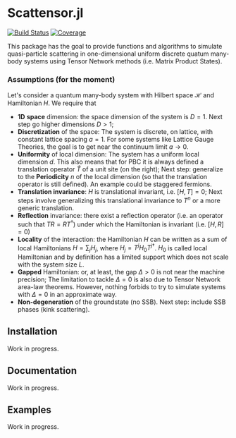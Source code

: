 # Scattensor.jl

[![Build Status](https://github.com/mormatti/Scattensor.jl/actions/workflows/CI.yml/badge.svg?branch=main)](https://github.com/mormatti/Scattensor.jl/actions/workflows/CI.yml?query=branch%3Amain)
[![Coverage](https://codecov.io/gh/mormatti/Scattensor.jl/branch/main/graph/badge.svg)](https://codecov.io/gh/mormatti/Scattensor.jl)

This package has the goal to provide functions and algorithms to simulate quasi-particle scattering in one-dimensional uniform discrete quatum many-body systems using Tensor Network methods (i.e. Matrix Product States).

### Assumptions (for the moment)

Let's consider a quantum many-body system with Hilbert space $\mathcal H$ and Hamiltonian $H$. We require that

- **1D** **space** dimension: the space dimension of the system is $D=1$. Next step go higher dimensions $D>1$;
- **Discretization** of the space: The system is discrete, on lattice, with constant lattice spacing $a=1$. For some systems like Lattice Gauge Theories, the goal is to get near the continuum limit $a \to 0$.
- **Uniformity** of local dimension: The system has a uniform local dimension $d$. This also means that for PBC it is always defined a translation operator $\hat T$ of a unit site (on the right); Next step: generalize to the **Periodicity** $n$ of the local dimension (so that the translation operator is still defined). An example could be staggered fermions.
- **Translation invariance**: $H$ is translational invariant, i.e. $[H, T]=0$; Next steps involve generalizing this translational invariance to $T^n$ or a more generic translation.
- **Reflection** invariance: there exist a reflection operator (i.e. an operator such that $TR=RT^\dag$) under which the Hamiltonian is invariant (i.e. $[H,R] = 0$)
- **Locality** of the interaction: the Hamiltonian $H$ can be written as a sum of local Hamiltonians $H = \sum_{j}H_j$, where $H_j = T^j H_0 T^{j\dag}$. $H_0$ is called local Hamiltonian and by definition has a limited support which does not scale with the system size $L$.
- **Gapped** Hamiltonian: or, at least, the gap $\Delta > 0$  is not near the machine precision; The limitation to tackle $\Delta = 0$ is also due to Tensor Network area-law theorems. However, nothing forbids to try to simulate systems with $\Delta = 0$ in an approximate way.
- **Non-degeneration** of the groundstate (no SSB). Next step: include SSB phases (kink scattering).

## Installation

Work in progress.

## Documentation

Work in progress.

## Examples

Work in progress.
